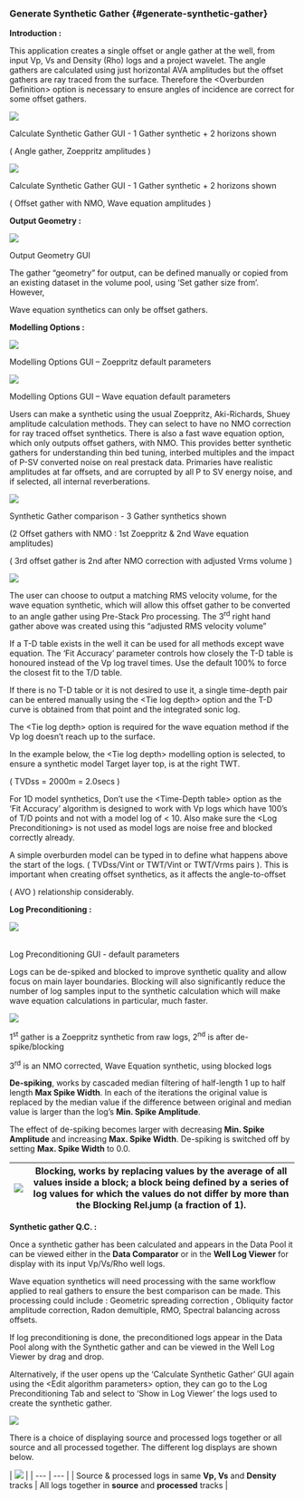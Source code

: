 ### Generate Synthetic Gather {#generate-synthetic-gather}

**Introduction :**

This application creates a single offset or angle gather at the well, from input Vp, Vs and Density (Rho) logs and a project wavelet. The angle gathers are calculated using just horizontal AVA amplitudes but the offset gathers are ray traced from the surface. Therefore the &lt;Overburden Definition&gt; option is necessary to ensure angles of incidence are correct for some offset gathers.

![](/assets/syn-waveeqn6.png)

Calculate Synthetic Gather GUI - 1 Gather synthetic + 2 horizons shown

( Angle gather, Zoeppritz amplitudes )

![](/assets/syn-waveeqn7.png)

Calculate Synthetic Gather GUI - 1 Gather synthetic + 2 horizons shown

( Offset gather with NMO, Wave equation amplitudes )

**Output Geometry :**

**![](/assets/model-geom1b.png)**

Output Geometry GUI

The gather “geometry” for output, can be defined manually or copied from an existing dataset in the volume pool, using ‘Set gather size from’. However,

Wave equation synthetics can only be offset gathers.

**Modelling Options :**

![](/assets/syn-waveeqn9.png)

Modelling Options GUI – Zoeppritz default parameters

![](/assets/syn-waveeqn8.png)

Modelling Options GUI – Wave equation default parameters

Users can make a synthetic using the usual Zoeppritz, Aki-Richards, Shuey amplitude calculation methods. They can select to have no NMO correction for ray traced offset synthetics. There is also a fast wave equation option, which only outputs offset gathers, with NMO. This provides better synthetic gathers for understanding thin bed tuning, interbed multiples and the impact of P-SV converted noise on real prestack data. Primaries have realistic amplitudes at far offsets, and are corrupted by all P to SV energy noise, and if selected, all internal reverberations.

![](/assets/cusersjohannappdatalocalmicro.png)

Synthetic Gather comparison - 3 Gather synthetics shown

(2 Offset gathers with NMO : 1st Zoeppritz &amp; 2nd Wave equation amplitudes)

( 3rd offset gather is 2nd after NMO correction with adjusted Vrms volume )

![](/assets/cusersjohannappdatalocalmicro.png)

The user can choose to output a matching RMS velocity volume, for the wave equation synthetic, which will allow this offset gather to be converted to an angle gather using Pre-Stack Pro processing. The 3<sup>rd</sup> right hand gather above was created using this “adjusted RMS velocity volume”

If a T-D table exists in the well it can be used for all methods except wave equation. The ‘Fit Accuracy’ parameter controls how closely the T-D table is honoured instead of the Vp log travel times. Use the default 100% to force the closest fit to the T/D table.

If there is no T-D table or it is not desired to use it, a single time-depth pair can be entered manually using the &lt;Tie log depth&gt; option and the T-D curve is obtained from that point and the integrated sonic log.

The &lt;Tie log depth&gt; option is required for the wave equation method if the Vp log doesn’t reach up to the surface.

In the example below, the &lt;Tie log depth&gt; modelling option is selected, to ensure a synthetic model Target layer top, is at the right TWT.

( TVDss = 2000m = 2.0secs )

For 1D model synthetics, Don’t use the &lt;Time-Depth table&gt; option as the ‘Fit Accuracy’ algorithm is designed to work with Vp logs which have 100’s of T/D points and not with a model log of &lt; 10\. Also make sure the &lt;Log Preconditioning&gt; is not used as model logs are noise free and blocked correctly already.

A simple overburden model can be typed in to define what happens above the start of the logs. ( TVDss/Vint or TWT/Vint or TWT/Vrms pairs ). This is important when creating offset synthetics, as it affects the angle-to-offset

( AVO ) relationship considerably.

**Log Preconditioning :**

![](/assets/ldc1a.png)

|  |  |
| --- | --- |

Log Preconditioning GUI - default parameters

Logs can be de-spiked and blocked to improve synthetic quality and allow focus on main layer boundaries. Blocking will also significantly reduce the number of log samples input to the synthetic calculation which will make wave equation calculations in particular, much faster.

![](/assets/cusersjohannappdatalocalmicro.png)

1<sup>st</sup> gather is a Zoeppritz synthetic from raw logs, 2<sup>nd</sup> is after de-spike/blocking

3<sup>rd</sup> is an NMO corrected, Wave Equation synthetic, using blocked logs

**De-spiking**, works by cascaded median filtering of half-length 1 up to half length **Max Spike Width**. In each of the iterations the original value is replaced by the median value if the difference between original and median value is larger than the log’s **Min. Spike Amplitude**.

The effect of de-spiking becomes larger with decreasing **Min. Spike Amplitude** and increasing **Max. Spike Width**. De-spiking is switched off by setting **Max. Spike Width** to 0.0\.

| ![](/assets/cusersjohannappdatalocalmicro.png) | **Blocking,** works by replacing values by the average of all values inside a block; a block being defined by a series of log values for which the values do not differ by more than the **Blocking Rel.jump** (a fraction of 1). |
| --- | --- |

**Synthetic gather Q.C. :**

Once a synthetic gather has been calculated and appears in the Data Pool it can be viewed either in the **Data Comparator** or in the **Well Log Viewer** for display with its input Vp/Vs/Rho well logs.

Wave equation synthetics will need processing with the same workflow applied to real gathers to ensure the best comparison can be made. This processing could include : Geometric spreading correction , Obliquity factor amplitude correction, Radon demultiple, RMO, Spectral balancing across offsets.

If log preconditioning is done, the preconditioned logs appear in the Data Pool along with the Synthetic gather and can be viewed in the Well Log Viewer by drag and drop.

Alternatively, if the user opens up the ‘Calculate Synthetic Gather’ GUI again using the &lt;Edit algorithm parameters&gt; option, they can go to the Log Preconditioning Tab and select to ‘Show in Log Viewer’ the logs used to create the synthetic gather.

![](/assets/cusersjohannappdatalocalmicro.png)

There is a choice of displaying source and processed logs together or all source and all processed together. The different log displays are shown below.

| ![](/assets/cusersjohannappdatalocalmicro.png) |
| --- | --- |
| Source &amp; processed logs in same **Vp, Vs** and **Density** tracks | All logs together in **source** and **processed** tracks |